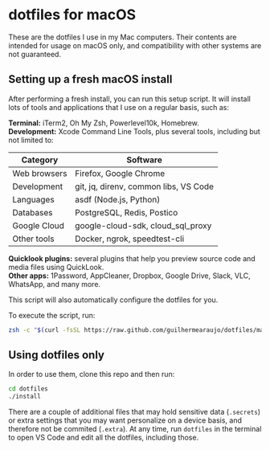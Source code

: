 # dotfiles for macOS

These are the dotfiles I use in my Mac computers. Their contents are intended for usage on macOS only, and compatibility
with other systems are not guaranteed.

## Setting up a fresh macOS install
After performing a fresh install, you can run this setup script.
It will install lots of tools and applications that I use on a regular basis, such as:

**Terminal:** iTerm2, Oh My Zsh, Powerlevel10k, Homebrew.  
**Development:** Xcode Command Line Tools, plus several tools, including but not limited to:

| Category       | Software                              |
|----------------|---------------------------------------|
| Web browsers   | Firefox, Google Chrome                |
| Development    | git, jq, direnv, common libs, VS Code |
| Languages      | asdf (Node.js, Python)                |
| Databases      | PostgreSQL, Redis, Postico            |
| Google Cloud   | google-cloud-sdk, cloud_sql_proxy     |
| Other tools    | Docker, ngrok, speedtest-cli          |

**Quicklook plugins:** several plugins that help you preview source code and media files using QuickLook.  
**Other apps:** 1Password, AppCleaner, Dropbox, Google Drive, Slack, VLC, WhatsApp, and many more.

This script will also automatically configure the dotfiles for you.

To execute the script, run:

```zsh
zsh -c "$(curl -fsSL https://raw.github.com/guilhermearaujo/dotfiles/macOS/setup.sh)"
```

## Using dotfiles only
In order to use them, clone this repo and then run:

```zsh
cd dotfiles
./install
```

There are a couple of additional files that may hold sensitive data (`.secrets`) or extra settings that you may want
personalize on a device basis, and therefore not be commited (`.extra`). At any time, run `dotfiles` in the terminal to
open VS Code and edit all the dotfiles, including those.
